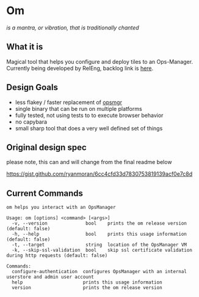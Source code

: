 # Om

_is a mantra, or vibration, that is traditionally chanted_

## What it is

Magical tool that helps you configure and deploy tiles to an Ops-Manager. 
Currently being developed by RelEng, backlog link is [here](https://www.pivotaltracker.com/epic/show/2982497).

## Design Goals

- less flakey / faster replacement of [opsmgr](https://github.com/pivotal-cf/opsmgr)
- single binary that can be run on multiple platforms
- fully tested, not using tests to to execute browser behavior
- no capybara
- small sharp tool that does a very well defined set of things

## Original design spec

please note, this can and will change from the final readme below

https://gist.github.com/ryanmoran/6cc4cfd33d7830753819139acf0e7c8d

## Current Commands

```
om helps you interact with an OpsManager

Usage: om [options] <command> [<args>]
  -v, --version              bool    prints the om release version (default: false)
  -h, --help                 bool    prints this usage information (default: false)
  -t, --target               string  location of the OpsManager VM
  -k, --skip-ssl-validation  bool    skip ssl certificate validation during http requests (default: false)

Commands:
  configure-authentication  configures OpsManager with an internal userstore and admin user account
  help                      prints this usage information
  version                   prints the om release version
```
